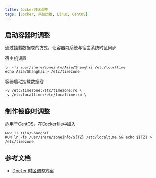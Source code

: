 ```yaml
---
title: Docker时区调整
tags: [Docker, 系统运维, Linux, CentOS]
---
```


## 启动容器时调整

通过挂载数据卷的方式，让容器内系统与宿主系统时区同步

宿主机设置

```shell
ln -fs /usr/share/zoneinfo/Asia/Shanghai /etc/localtime
echo Asia/Shanghai > /etc/timezone
```

容器启动挂载数据卷

```shell
-v /etc/timezone:/etc/timezone:ro \
-v /etc/localtime:/etc/localtime:ro \
```

## 制作镜像时调整

适用于CentOS，在Dockerfile中加入

```
ENV TZ Asia/Shanghai  
RUN ln -fs /usr/share/zoneinfo/${TZ} /etc/localtime && echo ${TZ} > /etc/timezone
```

## 参考文档

* [Docker 时区调整方案](https://cloud.tencent.com/developer/article/1626811)